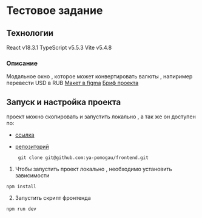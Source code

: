 # Тестовое задание
## Технологии
React v18.3.1
TypeScript v5.5.3
Vite v5.4.8

### Описание
Модальное окно , которое может конвертировать валюты , напиример перевести USD в RUB
[Макет в figma](<https://www.figma.com/design/POVy1EDKsjTavWcwvCF0zn/Crypto-Token-Swap-UI-(Community)?node-id=6-373&node-type=frame&t=SI3knZgNxMQd77TP-0>)
[Бриф проекта](https://github.com/ElGranTorino/pre-employment-test?tab=readme-ov-file)
## Запуск и настройка проекта

проект можно скопировать и запустить локально , а так же он доступен по:
* [ссылка]()

* [репозиторий](https://github.com/DavidKhlutkov/testing-task.git)

  ```shell
   git clone git@github.com:ya-pomogau/frontend.git
  ```

1. Чтобы запустить проект локально , необходимо установить зависимости

  ```shell
  npm install
  ```

2. Запустить скрипт фронтенда

  ```shell
  npm run dev
  ```

